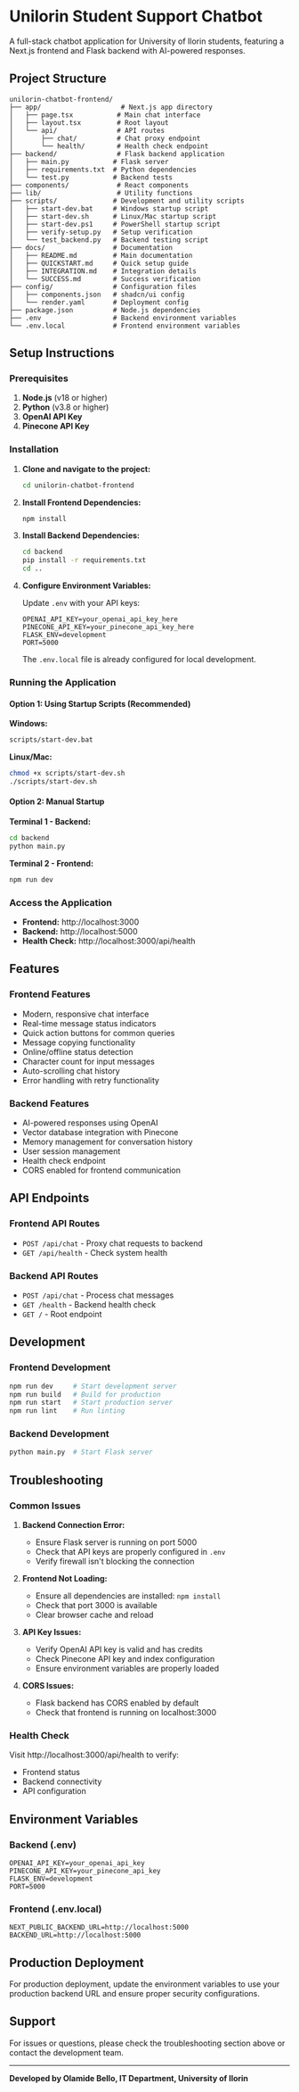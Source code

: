 # Unilorin Student Support Chatbot

A full-stack chatbot application for University of Ilorin students, featuring a Next.js frontend and Flask backend with AI-powered responses.

## Project Structure

```
unilorin-chatbot-frontend/
├── app/                    # Next.js app directory
│   ├── page.tsx           # Main chat interface
│   ├── layout.tsx         # Root layout
│   └── api/               # API routes
│       ├── chat/          # Chat proxy endpoint
│       └── health/        # Health check endpoint
├── backend/               # Flask backend application
│   ├── main.py           # Flask server
│   ├── requirements.txt  # Python dependencies
│   └── test.py           # Backend tests
├── components/            # React components
├── lib/                   # Utility functions
├── scripts/              # Development and utility scripts
│   ├── start-dev.bat     # Windows startup script
│   ├── start-dev.sh      # Linux/Mac startup script
│   ├── start-dev.ps1     # PowerShell startup script
│   ├── verify-setup.py   # Setup verification
│   └── test_backend.py   # Backend testing script
├── docs/                 # Documentation
│   ├── README.md         # Main documentation
│   ├── QUICKSTART.md     # Quick setup guide
│   ├── INTEGRATION.md    # Integration details
│   └── SUCCESS.md        # Success verification
├── config/               # Configuration files
│   ├── components.json   # shadcn/ui config
│   └── render.yaml       # Deployment config
├── package.json          # Node.js dependencies
├── .env                  # Backend environment variables
└── .env.local            # Frontend environment variables
```

## Setup Instructions

### Prerequisites

1. **Node.js** (v18 or higher)
2. **Python** (v3.8 or higher)
3. **OpenAI API Key**
4. **Pinecone API Key**

### Installation

1. **Clone and navigate to the project:**
   ```bash
   cd unilorin-chatbot-frontend
   ```

2. **Install Frontend Dependencies:**
   ```bash
   npm install
   ```

3. **Install Backend Dependencies:**
   ```bash
   cd backend
   pip install -r requirements.txt
   cd ..
   ```

4. **Configure Environment Variables:**
   
   Update `.env` with your API keys:
   ```env
   OPENAI_API_KEY=your_openai_api_key_here
   PINECONE_API_KEY=your_pinecone_api_key_here
   FLASK_ENV=development
   PORT=5000
   ```

   The `.env.local` file is already configured for local development.

### Running the Application

#### Option 1: Using Startup Scripts (Recommended)

**Windows:**
```bash
scripts/start-dev.bat
```

**Linux/Mac:**
```bash
chmod +x scripts/start-dev.sh
./scripts/start-dev.sh
```

#### Option 2: Manual Startup

**Terminal 1 - Backend:**
```bash
cd backend
python main.py
```

**Terminal 2 - Frontend:**
```bash
npm run dev
```

### Access the Application

- **Frontend:** http://localhost:3000
- **Backend:** http://localhost:5000
- **Health Check:** http://localhost:3000/api/health

## Features

### Frontend Features
- Modern, responsive chat interface
- Real-time message status indicators
- Quick action buttons for common queries
- Message copying functionality
- Online/offline status detection
- Character count for input messages
- Auto-scrolling chat history
- Error handling with retry functionality

### Backend Features
- AI-powered responses using OpenAI
- Vector database integration with Pinecone
- Memory management for conversation history
- User session management
- Health check endpoint
- CORS enabled for frontend communication

## API Endpoints

### Frontend API Routes
- `POST /api/chat` - Proxy chat requests to backend
- `GET /api/health` - Check system health

### Backend API Routes
- `POST /api/chat` - Process chat messages
- `GET /health` - Backend health check
- `GET /` - Root endpoint

## Development

### Frontend Development
```bash
npm run dev     # Start development server
npm run build   # Build for production
npm run start   # Start production server
npm run lint    # Run linting
```

### Backend Development
```bash
python main.py  # Start Flask server
```

## Troubleshooting

### Common Issues

1. **Backend Connection Error:**
   - Ensure Flask server is running on port 5000
   - Check that API keys are properly configured in `.env`
   - Verify firewall isn't blocking the connection

2. **Frontend Not Loading:**
   - Ensure all dependencies are installed: `npm install`
   - Check that port 3000 is available
   - Clear browser cache and reload

3. **API Key Issues:**
   - Verify OpenAI API key is valid and has credits
   - Check Pinecone API key and index configuration
   - Ensure environment variables are properly loaded

4. **CORS Issues:**
   - Flask backend has CORS enabled by default
   - Check that frontend is running on localhost:3000

### Health Check

Visit http://localhost:3000/api/health to verify:
- Frontend status
- Backend connectivity
- API configuration

## Environment Variables

### Backend (.env)
```env
OPENAI_API_KEY=your_openai_api_key
PINECONE_API_KEY=your_pinecone_api_key
FLASK_ENV=development
PORT=5000
```

### Frontend (.env.local)
```env
NEXT_PUBLIC_BACKEND_URL=http://localhost:5000
BACKEND_URL=http://localhost:5000
```

## Production Deployment

For production deployment, update the environment variables to use your production backend URL and ensure proper security configurations.

## Support

For issues or questions, please check the troubleshooting section above or contact the development team.

---

**Developed by Olamide Bello, IT Department, University of Ilorin**
